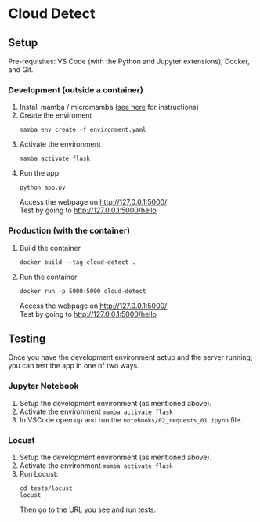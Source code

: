 # Cloud Detect

## Setup
Pre-requisites: VS Code (with the Python and Jupyter extensions), Docker, and Git.


### Development (outside a container)
1. Install mamba / micromamba ([see here](https://mamba.readthedocs.io/en/latest/installation/mamba-installation.html) for instructions)
2. Create the enviroment
   ```
   mamba env create -f environment.yaml
   ```
3. Activate the environment
   ```
   mamba activate flask
   ```
4. Run the app
   ```
   python app.py
   ```
   Access the webpage on http://127.0.0.1:5000/  
   Test by going to http://127.0.0.1:5000/hello

### Production (with the container)
1. Build the container
   ```
   docker build --tag cloud-detect .
   ```
2. Run the container
   ```
   docker run -p 5000:5000 cloud-detect
   ```
   Access the webpage on http://127.0.0.1:5000/  
   Test by going to http://127.0.0.1:5000/hello


## Testing
Once you have the development environment setup and the server running, you can test the app in one of two ways. 

### Jupyter Notebook
1. Setup the development environment (as mentioned above).
2. Activate the environment
   ```mamba activate flask```
3. In VSCode open up and run the `notebooks/02_requests_01.ipynb` file.

### Locust
1. Setup the development environment (as mentioned above).
2. Activate the environment
   ```mamba activate flask```
3. Run Locust:
   ```  
   cd tests/locust
   locust
   ```
   Then go to the URL you see and run tests.